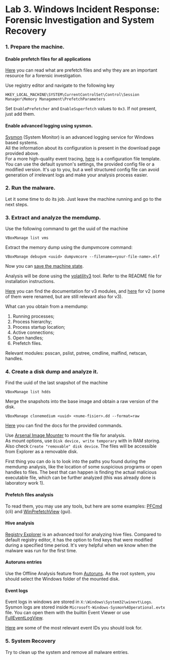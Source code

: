 # Lab 3. Windows Incident Response: Forensic Investigation and System Recovery

### 1. Prepare the machine.

#### Enable prefetch files for all applications

[Here](https://medium.com/@cyberforensicator57/prefetch-files-101-2b19218124df) you can read what are prefetch files and why they are an important resource for a forensic investigation.

Use registry editor and navigate to the following key

```
HKEY_LOCAL_MACHINE\SYSTEM\CurrentControlSet\Control\Session Manager\Memory Management\PrefetchParameters
```

Set `EnablePrefetcher` and `EnableSuperfetch` values to `0x3`. If not present, just add them.

#### Enable advanced logging using sysmon.

[Sysmon](https://learn.microsoft.com/en-us/sysinternals/downloads/sysmon) (System Monitor) is an advanced logging service for Windows based systems.<br/>
All the information about its configuration is present in the download page provided above.<br/>
For a more high-quality event tracing, [here](https://github.com/SwiftOnSecurity/sysmon-config) is a configuration file template.<br/>
You can use the default sysmon's settings, the provided config file or a modified version. It's up to you, but a well structured config file can avoid generation of irrelevant logs and make your analysis process easier.<br/>

<!-- POate sa spun si ceva de windows logs -->

### 2. Run the malware.

Let it some time to do its job.
Just leave the machine running and go to the next steps.

### 3. Extract and analyze the memdump.

Use the following command to get the uuid of the machine
```
VBoxManage list vms
```

Extract the memory dump using the dumpvmcore command:
```
VBoxManage debugvm <uuid> dumpvmcore --filename=<your-file-name>.elf
```

Now you can [save the machine state](https://1.bp.blogspot.com/-h-fKWLCi8oc/UYu3DSt_RLI/AAAAAAAADKo/wA9q2mf1SNg/s1600/virtualbox+save+machine+states_001.png).

Analysis will be done using the [volatility3](https://github.com/volatilityfoundation/volatility3) tool. Refer to the README file for installation instructions.

[Here](https://volatility3.readthedocs.io/en/stable/) you can find the documentation for v3 modules, and [here](https://github.com/volatilityfoundation/volatility/wiki/Command-Reference) for v2 (some of them were renamed, but are still relevant also for v3).

What can you obtain from a memdump:
1. Running processes;
2. Process hierarchy;
3. Process startup location;
4. Active connections;
5. Open handles;
6. Prefetch files.

Relevant modules: psscan, pslist, pstree, cmdline, malfind, netscan, handles.

### 4. Create a disk dump and analyze it.

Find the uuid of the last snapshot of the machine
```
VBoxManage list hdds
```

Merge the snapshots into the base image and obtain a raw version of the disk.
```
VBoxManage clonemedium <uuid> <nume-fisier>.dd --format=raw
```

[Here](https://www.virtualbox.org/manual/ch08.html) you can find the docs for the provided commands.

Use [Arsenal Image Mounter](https://arsenalrecon.com/downloads) to mount the file for analysis.<br/>
As mount options, use `Disk device, write temporary` with in RAM storing. Also check `Create "removable" disk device`.
The files will be accessible from Explorer as a removable disk.

First thing you can do is to look into the paths you found during the memdump analysis, like
the location of some suspicious programs or open handles to files. The best that can happen is finding the actual malicious executable file, which can be further analyzed (this was already done is laboratory work 1).

#### Prefetch files analysis

To read them, you may use any tools, but here are some examples: [PFCmd](https://www.sans.org/tools/pecmd/) (cli) and [WinPrefetchView](https://www.nirsoft.net/utils/win_prefetch_view.html) (gui).

#### Hive analysis

[Registry Explorer](https://ericzimmerman.github.io/#!index.md) is an advanced tool for analyzing hive files. Compared to default registry editor, it has the option to find keys that were modified during a specified time period. It's very helpful when we know when the malware was run for the first time.

#### Autoruns entries

Use the Offline Analysis feature from [Autoruns](https://learn.microsoft.com/en-us/sysinternals/downloads/autoruns). As the root system, you should select the Windows folder of the mounted disk.

#### Event logs

Event logs in windows are stored in `X:\Windows\System32\winevt\Logs`. Sysmon logs are stored inside `Microsoft-Windows-Sysmon%4Operational.evtx` file.
You can open them with the builtin Event Viewer or use [FullEventLogView](http://www.nirsoft.net/utils/full_event_log_view.html).

[Here](https://learn.microsoft.com/en-us/windows-server/identity/ad-ds/plan/appendix-l--events-to-monitor) are some of the most relevant event IDs you should look for.

### 5. System Recovery

Try to clean up the system and remove all malware entries.